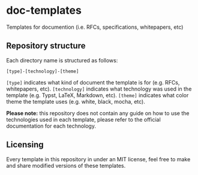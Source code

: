 # doc-templates
Templates for documention (i.e. RFCs, specifications, whitepapers, etc)

## Repository structure

Each directory name is structured as follows:
```
[type]-[technology]-[theme]
```
`[type]` indicates what kind of document the template is for (e.g. RFCs, whitepapers, etc).  `[technology]` indicates what technology was used in the template (e.g. Typst, LaTeX, Markdown, etc). `[theme]` indicates what color theme the template uses (e.g. white, black, mocha, etc).

**Please note:** this repository does not contain any guide on how to use the technologies used in each template, please refer to the official documentation for each technology.

## Licensing

Every template in this repository in under an MIT license, feel free to make and share modified versions of these templates.